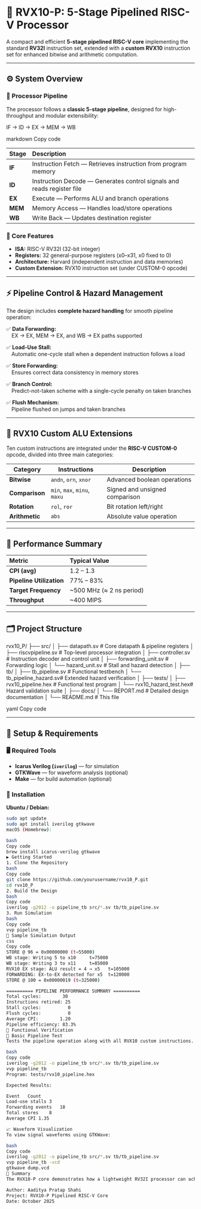 # 🧠 RVX10-P: 5-Stage Pipelined RISC-V Processor

A compact and efficient **5-stage pipelined RISC-V core** implementing the standard **RV32I** instruction set, extended with a **custom RVX10** instruction set for enhanced bitwise and arithmetic computation.

---

## ⚙️ System Overview

### 🧩 Processor Pipeline
The processor follows a **classic 5-stage pipeline**, designed for high-throughput and modular extensibility:

IF → ID → EX → MEM → WB

markdown
Copy code

| Stage | Description |
|:------|:-------------|
| **IF** | Instruction Fetch — Retrieves instruction from program memory |
| **ID** | Instruction Decode — Generates control signals and reads register file |
| **EX** | Execute — Performs ALU and branch operations |
| **MEM** | Memory Access — Handles load/store operations |
| **WB** | Write Back — Updates destination register |

### 💾 Core Features
- **ISA:** RISC-V RV32I (32-bit integer)
- **Registers:** 32 general-purpose registers (x0–x31, x0 fixed to 0)
- **Architecture:** Harvard (independent instruction and data memories)
- **Custom Extension:** RVX10 instruction set (under CUSTOM-0 opcode)

---

## ⚡ Pipeline Control & Hazard Management

The design includes **complete hazard handling** for smooth pipeline operation:

✅ **Data Forwarding:**  
 EX → EX, MEM → EX, and WB → EX paths supported  

✅ **Load-Use Stall:**  
 Automatic one-cycle stall when a dependent instruction follows a load  

✅ **Store Forwarding:**  
 Ensures correct data consistency in memory stores  

✅ **Branch Control:**  
 Predict-not-taken scheme with a single-cycle penalty on taken branches  

✅ **Flush Mechanism:**  
 Pipeline flushed on jumps and taken branches  

---

## 🧮 RVX10 Custom ALU Extensions

Ten custom instructions are integrated under the **RISC-V CUSTOM-0** opcode, divided into three main categories:

| Category | Instructions | Description |
|-----------|---------------|-------------|
| **Bitwise** | `andn`, `orn`, `xnor` | Advanced boolean operations |
| **Comparison** | `min`, `max`, `minu`, `maxu` | Signed and unsigned comparison |
| **Rotation** | `rol`, `ror` | Bit rotation left/right |
| **Arithmetic** | `abs` | Absolute value operation |

---

## 🚀 Performance Summary

| Metric | Typical Value |
|:-------|:---------------|
| **CPI (avg)** | 1.2 – 1.3 |
| **Pipeline Utilization** | 77% – 83% |
| **Target Frequency** | ~500 MHz (≈ 2 ns period) |
| **Throughput** | ~400 MIPS |

---

## 🗂️ Project Structure

rvx10_P/
├── src/
│ ├── datapath.sv # Core datapath & pipeline registers
│ ├── riscvpipeline.sv # Top-level processor integration
│ ├── controller.sv # Instruction decoder and control unit
│ ├── forwarding_unit.sv # Forwarding logic
│ └── hazard_unit.sv # Stall and hazard detection
│
├── tb/
│ ├── tb_pipeline.sv # Functional testbench
│ └── tb_pipeline_hazard.sv# Extended hazard verification
│
├── tests/
│ ├── rvx10_pipeline.hex # Functional test program
│ └── rvx10_hazard_test.hex# Hazard validation suite
│
├── docs/
│ └── REPORT.md # Detailed design documentation
│
└── README.md # This file

yaml
Copy code

---

## 🔧 Setup & Requirements

### 🖥️ Required Tools
- **Icarus Verilog (`iverilog`)** — for simulation  
- **GTKWave** — for waveform analysis (optional)  
- **Make** — for build automation (optional)

### 🧱 Installation

**Ubuntu / Debian:**
```bash
sudo apt update
sudo apt install iverilog gtkwave
macOS (Homebrew):

bash
Copy code
brew install icarus-verilog gtkwave
▶️ Getting Started
1. Clone the Repository
bash
Copy code
git clone https://github.com/yourusername/rvx10_P.git
cd rvx10_P
2. Build the Design
bash
Copy code
iverilog -g2012 -o pipeline_tb src/*.sv tb/tb_pipeline.sv
3. Run Simulation
bash
Copy code
vvp pipeline_tb
🧾 Sample Simulation Output
css
Copy code
STORE @ 96 = 0x00000000 (t=55000)
WB stage: Writing 5 to x10     t=75000
WB stage: Writing 3 to x11     t=85000
RVX10 EX stage: ALU result = 4 → x5   t=105000
FORWARDING: EX-to-EX detected for x5  t=120000
STORE @ 100 = 0x00000019 (t=325000)

========== PIPELINE PERFORMANCE SUMMARY ==========
Total cycles:        30
Instructions retired: 25
Stall cycles:          0
Flush cycles:          0
Average CPI:        1.20
Pipeline efficiency: 83.3%
🧩 Functional Verification
🧪 Basic Pipeline Test
Tests the pipeline operation along with all RVX10 custom instructions.

bash
Copy code
iverilog -g2012 -o pipeline_tb src/*.sv tb/tb_pipeline.sv
vvp pipeline_tb
Program: tests/rvx10_pipeline.hex

Expected Results:

Event	Count
Load-use stalls	3
Forwarding events	18
Total stores	8
Average CPI	1.35

📈 Waveform Visualization
To view signal waveforms using GTKWave:

bash
Copy code
iverilog -g2012 -o pipeline_tb src/*.sv tb/tb_pipeline.sv
vvp pipeline_tb -vcd
gtkwave dump.vcd
🧠 Summary
The RVX10-P core demonstrates how a lightweight RV32I processor can achieve near single-cycle performance with proper forwarding, hazard handling, and carefully integrated custom ALU extensions — all while maintaining modular and synthesizable SystemVerilog design.

Author: Aaditya Pratap Shahi
Project: RVX10-P Pipelined RISC-V Core
Date: October 2025
